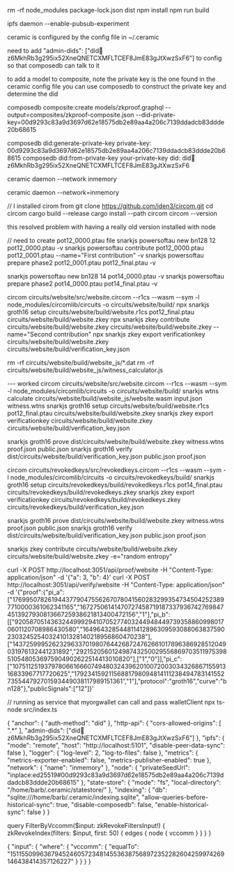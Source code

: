
rm -rf node_modules package-lock.json dist
npm install
npm run build


ipfs daemon  --enable-pubsub-experiment

ceramic is configured by the config file in ~/.ceramic

need to add "admin-dids": ["did:key:z6MkhRb3g295ix52XneQNETCXMFLTCEF8JmE83gJtXwzSxF6"] to config so that composedb can talk to it

to add a model to composite,  note the private key is the one found in the ceramic config file
you can use composedb to construct the private key and determine the did

composedb composite:create models/zkproof.graphql --output=composites/zkproof-composite.json --did-private-key=00d9293c83a9d3697d62e18575db2e89aa4a206c7139ddadcb83ddde20b68615


composedb did:generate-private-key
private-key: 00d9293c83a9d3697d62e18575db2e89aa4a206c7139ddadcb83ddde20b68615
composedb did:from-private-key your-private-key
did: did:key:z6MkhRb3g295ix52XneQNETCXMFLTCEF8JmE83gJtXwzSxF6



ceramic daemon --network inmemory

ceramic daemon --network=inmemory

// I installed cirom from 
git clone https://github.com/iden3/circom.git
cd circom
cargo build --release
cargo install --path circom
circom --version

this resolved problem with having a really old version installed with node

// need to create pot12_0000.ptau file
snarkjs powersoftau new bn128 12 pot12_0000.ptau -v
snarkjs powersoftau contribute pot12_0000.ptau pot12_0001.ptau --name="First contribution" -v
snarkjs powersoftau prepare phase2 pot12_0001.ptau pot12_final.ptau -v

snarkjs powersoftau new bn128 14 pot14_0000.ptau -v
snarkjs powersoftau prepare phase2 pot14_0000.ptau pot14_final.ptau -v

circom circuits/website/src/website.circom --r1cs --wasm --sym -l node_modules/circomlib/circuits -o circuits/website/build/ 
npx snarkjs groth16 setup circuits/website/build/website.r1cs pot12_final.ptau circuits/website/build/website.zkey
npx snarkjs zkey contribute circuits/website/build/website.zkey circuits/website/build/website.zkey --name="Second contribution" 
npx snarkjs zkey export verificationkey circuits/website/build/website.zkey circuits/website/build/verification_key.json


rm -rf circuits/website/build/website_js/*.dat
rm -rf circuits/website/build/website_js/witness_calculator.js

--- worked
circom circuits/website/src/website.circom --r1cs --wasm --sym -l node_modules/circomlib/circuits  -o circuits/website/build/
snarkjs wtns calculate circuits/website/build/website_js/website.wasm input.json witness.wtns
snarkjs groth16 setup circuits/website/build/website.r1cs pot12_final.ptau circuits/website/build/website.zkey
snarkjs zkey export verificationkey circuits/website/build/website.zkey circuits/website/build/verification_key.json

snarkjs groth16 prove dist/circuits/website/build/website.zkey witness.wtns proof.json public.json
snarkjs groth16 verify dist/circuits/website/build/verification_key.json public.json proof.json


circom circuits/revokedkeys/src/revokedkeys.circom --r1cs --wasm --sym -l node_modules/circomlib/circuits  -o circuits/revokedkeys/build/
snarkjs groth16 setup circuits/revokedkeys/build/revokedkeys.r1cs pot14_final.ptau circuits/revokedkeys/build/revokedkeys.zkey
snarkjs zkey export verificationkey circuits/revokedkeys/build/revokedkeys.zkey circuits/revokedkeys/build/verification_key.json



snarkjs groth16 prove dist/circuits/website/build/website.zkey witness.wtns proof.json public.json
snarkjs groth16 verify dist/circuits/website/build/verification_key.json public.json proof.json



snarkjs zkey contribute circuits/website/build/website.zkey circuits/website/build/website.zkey -e="random entropy"


curl -X POST http://localhost:3051/api/proof/website -H "Content-Type: application/json" -d '{"a": 3, "b": 4}'
curl -X POST http://localhost:3051/api/verify/website -H "Content-Type: application/json"  -d '{"proof":{"pi_a":["17699507826194437790475562670780415602832993547345042523897710000361062341165","16727506141470727458719187337936742769847451392793081366725938621813400472156","1"],"pi_b":[["9205870514363244999294107052774032449484497393588609980170601120708986430580","16496432854481141289630959308806383759023032452540324101328140218956860470238"],["14372599952623296337019807644268724762661017896386928512049031976132441231892","2921520560124987432500295568697035119753985105480536975904902622514413010820"],["1","0"]],"pi_c":["10751125193797806616660749480324396201007200303432686715591316833967717720625","17923415921156881798094814111238494783141552735544792701593449038117989151361","1"],"protocol":"groth16","curve":"bn128"},"publicSignals":["12"]}'

// running as service that myorgwallet can call and pass walletClient
npx ts-node src/index.ts















{
  "anchor": {
    "auth-method": "did"
  },
  "http-api": {
    "cors-allowed-origins": [
      ".*"
    ],
    "admin-dids": ["did:key:z6MkhRb3g295ix52XneQNETCXMFLTCEF8JmE83gJtXwzSxF6"]
  },
  "ipfs": {
    "mode": "remote",
    "host": "http://localhost:5101",
    "disable-peer-data-sync": false
  },
  "logger": {
    "log-level": 2,
    "log-to-files": false
  },
  "metrics": {
    "metrics-exporter-enabled": false,
    "metrics-publisher-enabled": true
  },
  "network": {
    "name": "inmemory"
  },
  "node": {
    "privateSeedUrl": "inplace:ed25519#00d9293c83a9d3697d62e18575db2e89aa4a206c7139ddadcb83ddde20b68615"
  },
  "state-store": {
    "mode": "fs",
    "local-directory": "/home/barb/.ceramic/statestore/"
  },
  "indexing": {
    "db": "sqlite:///home/barb/.ceramic/indexing.sqlite",
    "allow-queries-before-historical-sync": true,
    "disable-composedb": false,
    "enable-historical-sync": false
  }
}



query FilterByVccomm($input: zkRevokeFiltersInput!) {
  zkRevokeIndex(filters: $input, first: 50) {
    edges {
      node {
        vccomm
      }
    }
  }
}

{
  "input": {
    "where": {
      "vccomm": {
        "equalTo": "15115509963679452460572348145536387568972352282604259974269146438414357126227"
      }
    }
  }
}

